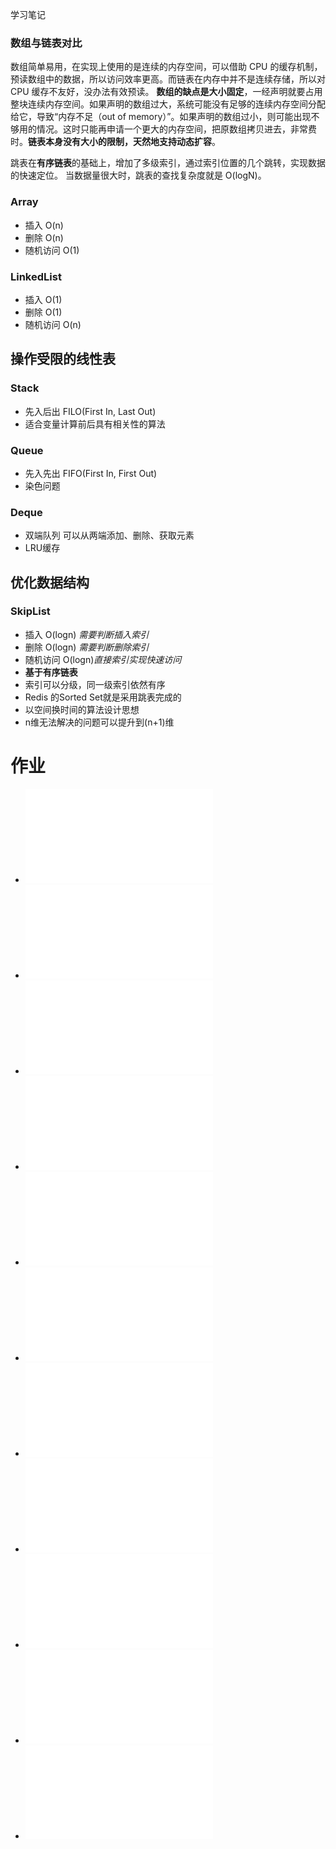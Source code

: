 学习笔记

### 数组与链表对比
数组简单易用，在实现上使用的是连续的内存空间，可以借助 CPU 的缓存机制，预读数组中的数据，所以访问效率更高。而链表在内存中并不是连续存储，所以对 CPU 缓存不友好，没办法有效预读。
**数组的缺点是大小固定**，一经声明就要占用整块连续内存空间。如果声明的数组过大，系统可能没有足够的连续内存空间分配给它，导致“内存不足（out of memory）”。如果声明的数组过小，则可能出现不够用的情况。这时只能再申请一个更大的内存空间，把原数组拷贝进去，非常费时。**链表本身没有大小的限制，天然地支持动态扩容**。

跳表在**有序链表**的基础上，增加了多级索引，通过索引位置的几个跳转，实现数据的快速定位。
当数据量很大时，跳表的查找复杂度就是 O(logN)。

### Array
* 插入 O(n)
* 删除 O(n)
* 随机访问 O(1)

### LinkedList
* 插入 O(1)
* 删除 O(1)
* 随机访问 O(n)

## 操作受限的线性表
### Stack
* 先入后出 FILO(First In, Last Out)
* 适合变量计算前后具有相关性的算法

### Queue
* 先入先出 FIFO(First In, First Out)
* 染色问题

### Deque
* 双端队列 可以从两端添加、删除、获取元素
* LRU缓存

## 优化数据结构
### SkipList
* 插入 O(logn)   *需要判断插入索引*
* 删除 O(logn)   *需要判断删除索引*
* 随机访问 O(logn)*直接索引实现快速访问*
* **基于有序链表**
* 索引可以分级，同一级索引依然有序
* Redis 的Sorted Set就是采用跳表完成的
* 以空间换时间的算法设计思想
* n维无法解决的问题可以提升到(n+1)维


# 作业
* ![用 add first 或 add last 这套新的 API 改写 Deque 的代码](./DequeDemo.java)
* ![分析 Queue 和 Priority Queue 的源码](./QueueSourceAnalyzer.md)
* ![删除排序数组中的重复项](./P26Solution.java)
* ![旋转数组](./P189Solution.java)
* ![合并两个有序链表](./P21Solution.java)
* ![合并两个有序数组](./P88Solution.java)
* ![两数之和](./P1Solution.java)
* ![移动零](./P283Solution.java)
* ![加一](./P66Solution.cpp)
* ![设计循环双端队列](./MyCircularDeque.java)
* ![接雨水](./P66Solution.cpp)

